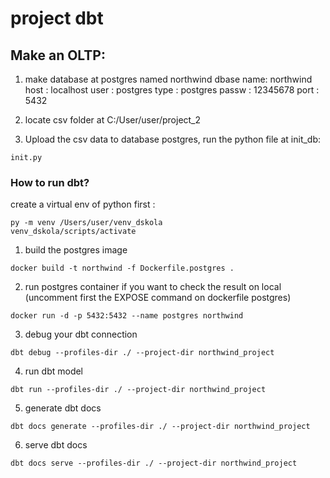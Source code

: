 # project dbt
## Make an OLTP:
1. make database at postgres named northwind
dbase name: northwind
host : localhost
user : postgres
type : postgres
passw : 12345678
port : 5432

2. locate csv folder at C:/User/user/project_2
3. Upload the csv data to database postgres, run the python file at init_db:
```
init.py
```

### How to run dbt?

create a virtual env of python first :
```
py -m venv /Users/user/venv_dskola
venv_dskola/scripts/activate
```
1. build the postgres image
```
docker build -t northwind -f Dockerfile.postgres .
```
2. run postgres container
if you want to check the result on local (uncomment first the EXPOSE command on dockerfile postgres)
```
docker run -d -p 5432:5432 --name postgres northwind
```
3. debug your dbt connection
```
dbt debug --profiles-dir ./ --project-dir northwind_project
```
4. run dbt model
```
dbt run --profiles-dir ./ --project-dir northwind_project
```
5. generate dbt docs
```
dbt docs generate --profiles-dir ./ --project-dir northwind_project
```
6. serve dbt docs
```
dbt docs serve --profiles-dir ./ --project-dir northwind_project
```